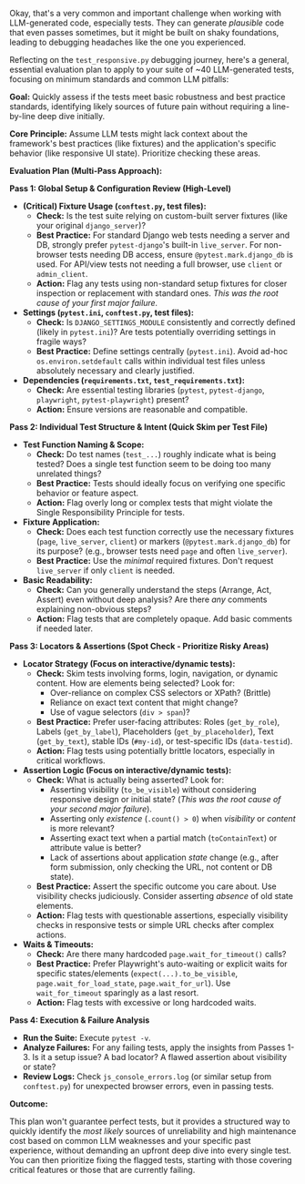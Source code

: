 Okay, that's a very common and important challenge when working with LLM-generated code, especially tests. They can generate _plausible_ code that even passes sometimes, but it might be built on shaky foundations, leading to debugging headaches like the one you experienced.

Reflecting on the `test_responsive.py` debugging journey, here's a general, essential evaluation plan to apply to your suite of ~40 LLM-generated tests, focusing on minimum standards and common LLM pitfalls:

**Goal:** Quickly assess if the tests meet basic robustness and best practice standards, identifying likely sources of future pain without requiring a line-by-line deep dive initially.

**Core Principle:** Assume LLM tests might lack context about the framework's best practices (like fixtures) and the application's specific behavior (like responsive UI state). Prioritize checking these areas.

**Evaluation Plan (Multi-Pass Approach):**

**Pass 1: Global Setup & Configuration Review (High-Level)**

- **(Critical) Fixture Usage (`conftest.py`, test files):**
  - **Check:** Is the test suite relying on custom-built server fixtures (like your original `django_server`)?
  - **Best Practice:** For standard Django web tests needing a server and DB, strongly prefer `pytest-django`'s built-in `live_server`. For non-browser tests needing DB access, ensure `@pytest.mark.django_db` is used. For API/view tests not needing a full browser, use `client` or `admin_client`.
  - **Action:** Flag any tests using non-standard setup fixtures for closer inspection or replacement with standard ones. _This was the root cause of your first major failure._
- **Settings (`pytest.ini`, `conftest.py`, test files):**
  - **Check:** Is `DJANGO_SETTINGS_MODULE` consistently and correctly defined (likely in `pytest.ini`)? Are tests potentially overriding settings in fragile ways?
  - **Best Practice:** Define settings centrally (`pytest.ini`). Avoid ad-hoc `os.environ.setdefault` calls within individual test files unless absolutely necessary and clearly justified.
- **Dependencies (`requirements.txt`, `test_requirements.txt`):**
  - **Check:** Are essential testing libraries (`pytest`, `pytest-django`, `playwright`, `pytest-playwright`) present?
  - **Action:** Ensure versions are reasonable and compatible.

**Pass 2: Individual Test Structure & Intent (Quick Skim per Test File)**

- **Test Function Naming & Scope:**
  - **Check:** Do test names (`test_...`) roughly indicate what is being tested? Does a single test function seem to be doing too many unrelated things?
  - **Best Practice:** Tests should ideally focus on verifying one specific behavior or feature aspect.
  - **Action:** Flag overly long or complex tests that might violate the Single Responsibility Principle for tests.
- **Fixture Application:**
  - **Check:** Does each test function correctly use the necessary fixtures (`page`, `live_server`, `client`) or markers (`@pytest.mark.django_db`) for its purpose? (e.g., browser tests need `page` and often `live_server`).
  - **Best Practice:** Use the _minimal_ required fixtures. Don't request `live_server` if only `client` is needed.
- **Basic Readability:**
  - **Check:** Can you generally understand the steps (Arrange, Act, Assert) even without deep analysis? Are there _any_ comments explaining non-obvious steps?
  - **Action:** Flag tests that are completely opaque. Add basic comments if needed later.

**Pass 3: Locators & Assertions (Spot Check - Prioritize Risky Areas)**

- **Locator Strategy (Focus on interactive/dynamic tests):**
  - **Check:** Skim tests involving forms, login, navigation, or dynamic content. How are elements being selected? Look for:
    - Over-reliance on complex CSS selectors or XPath? (Brittle)
    - Reliance on exact text content that might change?
    - Use of vague selectors (`div > span`)?
  - **Best Practice:** Prefer user-facing attributes: Roles (`get_by_role`), Labels (`get_by_label`), Placeholders (`get_by_placeholder`), Text (`get_by_text`), stable IDs (`#my-id`), or test-specific IDs (`data-testid`).
  - **Action:** Flag tests using potentially brittle locators, especially in critical workflows.
- **Assertion Logic (Focus on interactive/dynamic tests):**
  - **Check:** What is actually being asserted? Look for:
    - Asserting visibility (`to_be_visible`) without considering responsive design or initial state? (_This was the root cause of your second major failure_).
    - Asserting only _existence_ (`.count() > 0`) when _visibility_ or _content_ is more relevant?
    - Asserting exact text when a partial match (`toContainText`) or attribute value is better?
    - Lack of assertions about application _state_ change (e.g., after form submission, only checking the URL, not content or DB state).
  - **Best Practice:** Assert the specific outcome you care about. Use visibility checks judiciously. Consider asserting _absence_ of old state elements.
  - **Action:** Flag tests with questionable assertions, especially visibility checks in responsive tests or simple URL checks after complex actions.
- **Waits & Timeouts:**
  - **Check:** Are there many hardcoded `page.wait_for_timeout()` calls?
  - **Best Practice:** Prefer Playwright's auto-waiting or explicit waits for specific states/elements (`expect(...).to_be_visible`, `page.wait_for_load_state`, `page.wait_for_url`). Use `wait_for_timeout` sparingly as a last resort.
  - **Action:** Flag tests with excessive or long hardcoded waits.

**Pass 4: Execution & Failure Analysis**

- **Run the Suite:** Execute `pytest -v`.
- **Analyze Failures:** For any failing tests, apply the insights from Passes 1-3. Is it a setup issue? A bad locator? A flawed assertion about visibility or state?
- **Review Logs:** Check `js_console_errors.log` (or similar setup from `conftest.py`) for unexpected browser errors, even in passing tests.

**Outcome:**

This plan won't guarantee perfect tests, but it provides a structured way to quickly identify the _most likely_ sources of unreliability and high maintenance cost based on common LLM weaknesses and your specific past experience, without demanding an upfront deep dive into every single test. You can then prioritize fixing the flagged tests, starting with those covering critical features or those that are currently failing.
